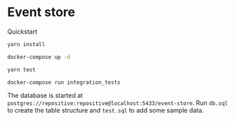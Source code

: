 # Event store

Quickstart

```bash
yarn install

docker-compose up -d

yarn test

docker-compose run integration_tests
```

The database is started at `postgres://repositive:repositive@localhost:5433/event-store`. Run `db.sql` to create the table structure and `test.sql` to add some sample data.

